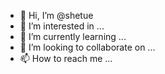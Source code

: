 - 👋 Hi, I’m @shetue
- 👀 I’m interested in ...
- 🌱 I’m currently learning ...
- 💞️ I’m looking to collaborate on ...
- 📫 How to reach me ...

<!---
shetue/shetue is a ✨ special ✨ repository because its `README.md` (this file) appears on your GitHub profile.
You can click the Preview link to take a look at your changes.
--->
